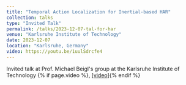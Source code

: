 ```yaml
---
title: "Temporal Action Localization for Inertial-based HAR"
collection: talks
type: "Invited Talk"
permalink: /talks/2023-12-07-tal-for-har
venue: "Karlsruhe Institute of Technology"
date: 2023-12-07
location: "Karlsruhe, Germany"
video: https://youtu.be/1uulSdrcfe4
---
```

Invited talk at Prof. Michael Beigl's group at the Karlsruhe Institute of Technology {% if page.video %}, <a href=" {{ page.video }} ">[video]</a>{% endif %}